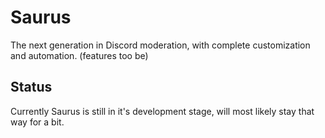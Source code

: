 # Saurus
The next generation in Discord moderation, with complete customization and automation. (features too be)

## Status
Currently Saurus is still in it's development stage, will most likely stay that way for a bit.
